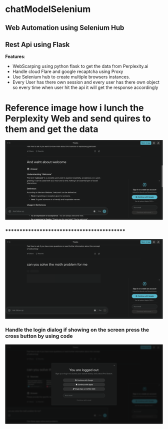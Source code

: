 # chatModelSelenium
## Web Automation using Selenium Hub
## Rest Api using Flask


**Features**:
- WebScarping using python flask to get the data from Perplexity.ai 
- Handle cloud Flare and google recaptcha using Proxy 
- Use Selenium hub to create multiple browsers instances.
- Every User has there own session and every user has there own
 object so every time when user hit the api it will get the response accordingly

# Reference image how i lunch the Perplexity Web and send quires to them and get the data

![Alt text](images/P4.png)

### ******************************************

![Alt text](images/perplexity6.png)

### Handle the login dialog if showing on the screen press the cross button by using code 

![Alt text](images/perplexity1.png)
